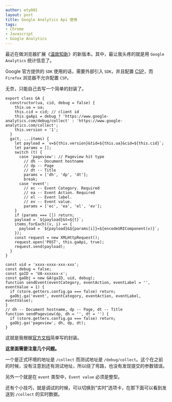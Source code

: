 ```yaml
---
author: ety001
layout: post
title: Google Analytics Api 使用
tags:
- Chrome
- Javascript
- Google Analytics
---
```


最近在做浏览器扩展《[温故知新](https://creatorsdaily.com/9999e88d-0b00-46dc-8ff1-e1d311695324?utm_source=vote)》的新版本。其中，最让我头疼的就是用 `Google Analytics` 统计信息了。

Google 官方提供的 `SDK` 使用的话，需要外部引入 `SDK`，并且配置 [CSP](https://developer.chrome.com/extensions/contentSecurityPolicy)，而 `Firefox` 浏览器不允许配置 `CSP`。

无奈，只能自己去写一个简单的封装了。

```
export class GA {
  constructor(ua, cid, debug = false) {
    this.ua = ua;
    this.cid = cid; // client id
    this.gaApi = debug ? 'https://www.google-analytics.com/debug/collect' : 'https://www.google-analytics.com/collect';
    this.version = '1';
  }
  ga(t, ...items) {
    let payload = `v=${this.version}&tid=${this.ua}&cid=${this.cid}`;
    let params = [];
    switch (t) {
      case 'pageview': // Pageview hit type
        // dh -- Document hostname
        // dp -- Page
        // dt -- Title
        params = ['dh', 'dp', 'dt'];
        break;
      case 'event':
        // ec -- Event Category. Required
        // ea -- Event Action. Required
        // el -- Event label.
        // ev -- Event value.
        params = ['ec', 'ea', 'el', 'ev'];
    }
    if (params === []) return;
    payload = `${payload}&t=${t}`;
    items.forEach((v, i) => {
      payload = `${payload}&${params[i]}=${encodeURIComponent(v)}`;
    });
    const request = new XMLHttpRequest();
    request.open('POST', this.gaApi, true);
    request.send(payload);
  }
}

const uid = 'xxxx-xxxx-xxx-xxx';
const debug = false;
const gaID = 'UA-xxxxxx-x';
const gaObj = new GA(gaID, uid, debug);
function sendEvent(eventCategory, eventAction, eventLabel = '', eventValue = 1) {
  if (store.getters.config.ga === false) return;
  gaObj.ga('event', eventCategory, eventAction, eventLabel, eventValue);
}
// dh -- Document hostname, dp -- Page, dt -- Title
function sendPageview(dp, dh = '', dt = '') {
  if (store.getters.config.ga === false) return;
  gaObj.ga('pageview', dh, dp, dt);
}
```

这就是我根据[官方文档](https://developers.google.com/analytics/devguides/collection/protocol/v1/devguide)简单写的封装。

**这里面需要注意几个问题。**

一个是正式环境的地址是 `/collect` 而测试地址是 `/debug/collect`。这个在之前的时候，没有注意到还有测试地址，所以绕了弯路，也没有发现提交的参数错误。

另外一个就是在 `event` 类型中，`Event value` 必须是整型。

还有个小技巧，就是调试的时候，可以切换到“实时”选项卡，在那下面可以看到发送到 `/collect` 的实时数据。
